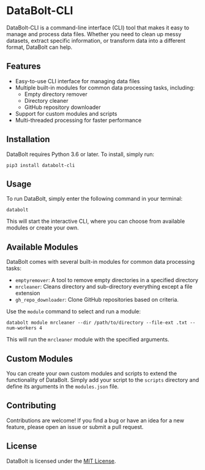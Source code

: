 # DataBolt-CLI

DataBolt-CLI is a command-line interface (CLI) tool that makes it easy to manage and process data files. Whether you need to clean up messy datasets, extract specific information, or transform data into a different format, DataBolt can help.

## Features

-   Easy-to-use CLI interface for managing data files
-   Multiple built-in modules for common data processing tasks, including:
    -   Empty directory remover
    -   Directory cleaner
    -   GitHub repository downloader
-   Support for custom modules and scripts
-   Multi-threaded processing for faster performance

## Installation

DataBolt requires Python 3.6 or later. To install, simply run:

`pip3 install databolt-cli`

## Usage

To run DataBolt, simply enter the following command in your terminal:

`databolt`

This will start the interactive CLI, where you can choose from available modules or create your own.

## Available Modules

DataBolt comes with several built-in modules for common data processing tasks:

-   `emptyremover`: A tool to remove empty directories in a specified directory
-   `mrcleaner`: Cleans directory and sub-directory everything except a file extension
-   `gh_repo_downloader`: Clone GitHub repositories based on criteria.

Use the `module` command to select and run a module:


`databolt module mrcleaner --dir /path/to/directory --file-ext .txt --num-workers 4`

This will run the `mrcleaner` module with the specified arguments.

## Custom Modules

You can create your own custom modules and scripts to extend the functionality of DataBolt. Simply add your script to the `scripts` directory and define its arguments in the `modules.json` file.

## Contributing

Contributions are welcome! If you find a bug or have an idea for a new feature, please open an issue or submit a pull request.

## License

DataBolt is licensed under the [MIT License](https://chat.openai.com/chat/LICENSE).

